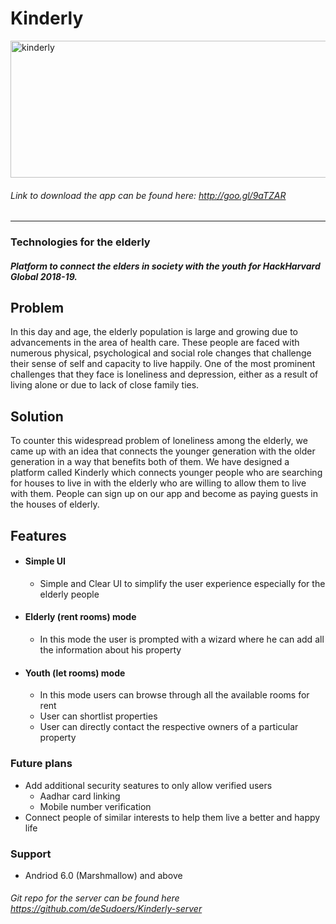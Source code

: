 # Kinderly
<a href="http://goo.gl/9aTZAR"><img src="https://i.ibb.co/pRrG98X/rect-kinderly.png" alt="kinderly" border="0" height="219" width="600"/></a>
###### Link to download the app can be found here: http://goo.gl/9aTZAR

<hr>

### Technologies for the elderly
##### Platform to connect the elders in society with the youth for HackHarvard Global 2018-19.


## Problem

In this day and age, the elderly population is large and growing due to advancements in the area of health care. These
people are faced with numerous physical, psychological and social role changes that challenge their sense of self and
capacity to live happily. One of the most prominent challenges that they face is loneliness and depression, either as a
result of living alone or due to lack of close family ties.

## Solution
To counter this widespread problem of loneliness among the elderly, we came up with an idea that connects the
younger generation with the older generation in a way that benefits both of them.
We have designed a platform called Kinderly which connects younger people who are searching for houses to live in
with the elderly who are willing to allow them to live with them. People can sign up on our app and become as paying
guests in the houses of elderly.

## Features
  - #### Simple UI
    - Simple and Clear UI to simplify the user experience especially for the elderly people
  - #### Elderly (rent rooms) mode
    - In this mode the user is prompted with a wizard where he can add all the  information about his property

  - #### Youth (let rooms) mode
    - In this mode users can browse through all the available rooms for rent
    - User can shortlist properties
    - User can directly contact the respective owners of a particular property

### Future plans
- Add additional security seatures to only allow verified users
  - Aadhar card linking
  - Mobile number verification
- Connect people of similar interests to help them live a better and happy life

### Support
- Andriod 6.0 (Marshmallow) and above


###### Git repo for the server can be found here https://github.com/deSudoers/Kinderly-server


